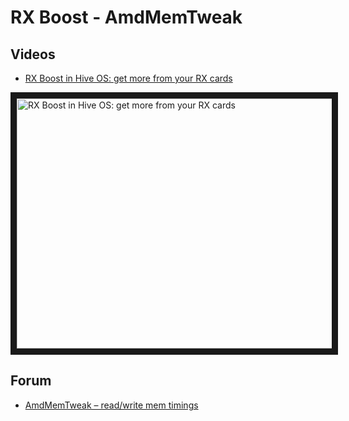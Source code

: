 # RX Boost - AmdMemTweak

## Videos
- <a href="https://www.youtube.com/watch?v=0zJsU07Lgvc">RX Boost in Hive OS: get more from your RX cards</a>

<a href="http://www.youtube.com/watch?feature=player_embedded&v=0zJsU07Lgvc
" target="_blank"><img src="http://img.youtube.com/vi/0zJsU07Lgvc/0.jpg"
alt="RX Boost in Hive OS: get more from your RX cards" width="630" height="400" border="10" /></a>

## Forum
- <a href="https://forum.hiveos.farm/t/amdmemtweak-read-write-mem-timings/12013">AmdMemTweak – read/write mem timings</a>

